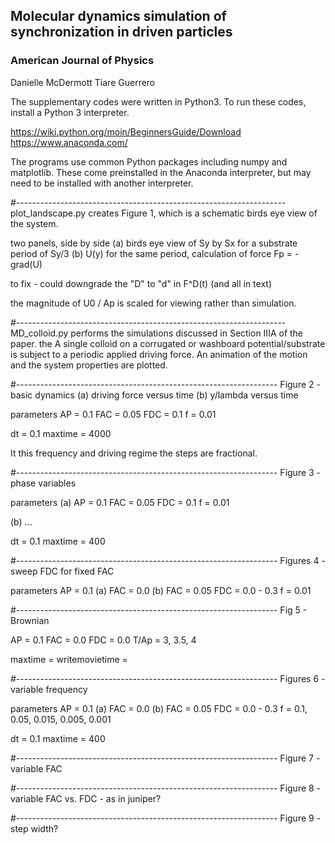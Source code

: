 
## Molecular dynamics simulation of synchronization in driven particles
### American Journal of Physics

Danielle McDermott
Tiare Guerrero

The supplementary codes were written in Python3.  To run these codes, install a Python 3 interpreter.

https://wiki.python.org/moin/BeginnersGuide/Download
https://www.anaconda.com/

The programs use common Python packages including numpy and matplotlib.  These come preinstalled in the Anaconda interpreter, but may need to be installed with another interpreter.

#-------------------------------------------------------------------
plot_landscape.py
creates Figure 1, which is a schematic birds eye view of the system.

two panels, side by side
(a) birds eye view of Sy by Sx for a substrate period of Sy/3
(b) U(y) for the same period, calculation of force Fp = -grad(U)

to fix - could downgrade the "D" to "d" in F^D(t) (and all in text)

the magnitude of U0 / Ap is scaled for viewing rather than simulation.

#-------------------------------------------------------------------
MD_colloid.py performs the simulations discussed in Section IIIA of the paper.  the A single colloid on a corrugated or washboard potential/substrate is subject to a periodic applied driving force.  An animation of the motion and the system properties are plotted.

#-----------------------------------------------------------------
Figure 2 - basic dynamics
(a) driving force versus time
(b) y/lambda versus time

parameters
AP  = 0.1
FAC = 0.05
FDC = 0.1
f = 0.01

dt = 0.1
maxtime = 4000

It this frequency and driving regime the steps are fractional.

#-----------------------------------------------------------------
Figure 3 - phase variables

parameters
(a)
AP  = 0.1
FAC = 0.05
FDC = 0.1
f = 0.01

(b) ...

dt = 0.1
maxtime = 400

#-----------------------------------------------------------------
Figures 4 - sweep FDC for fixed FAC

parameters
AP  = 0.1
(a) FAC = 0.0
(b) FAC = 0.05
FDC = 0.0 - 0.3
f = 0.01

#-----------------------------------------------------------------
Fig 5 - Brownian

AP  = 0.1
FAC = 0.0
FDC = 0.0
T/Ap = 3, 3.5, 4

maxtime = 
writemovietime =

#-----------------------------------------------------------------
Figures 6 - variable frequency

parameters
AP  = 0.1
(a) FAC = 0.0
(b) FAC = 0.05
FDC = 0.0 - 0.3
f = 0.1, 0.05, 0.015, 0.005, 0.001

dt = 0.1
maxtime = 400

#-----------------------------------------------------------------
Figure 7 - variable FAC

#-----------------------------------------------------------------
Figure 8 - variable FAC vs. FDC - as in juniper?

#-----------------------------------------------------------------
Figure 9 - step width?

